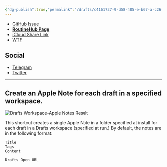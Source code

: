 ```yaml
---
{"dg-publish":true,"permalink":"/drafts/c4161737-9-d58-485-e-b67-a-c26-d21-b1-c429/","dgHomeLink":true,"dgPassFrontmatter":false}
---
```



- [GitHub Issue](https://github.com/extratone/i/issues/187)
- [**RoutineHub Page**](https://routinehub.co/shortcut/11622)
- [iCloud Share Link](https://www.icloud.com/shortcuts/72fd7e82531c4accb09177999aa790b9)
- [WTF](https://davidblue.wtf/drafts/C4161737-9D58-485E-B67A-C26D21B1C429.html)

## Social

- [Telegram](https://t.me/extratone/11160)
- [Twitter](https://twitter.com/NeoYokel/status/1516437128732975112)

---

## Create an Apple Note for each draft in a specified workspace.

![Drafts Workspace-Apple Notes Result](https://user-images.githubusercontent.com/43663476/164037199-b0f8e656-15df-4f23-9b63-0ec6088edb34.png)

This shortcut creates a single Apple Note in a folder specified at install for each draft in a Drafts workspace (specified at run.) By default, the notes are in the following format:

```
Title
Tags
Content

Drafts Open URL
```